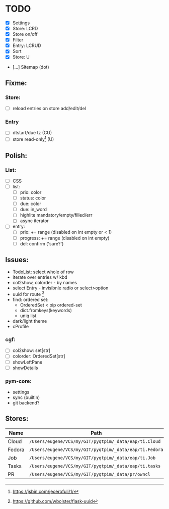 # TODO

- [x] Settings
- [x] Store: LCRD
- [x] Store on/off
- [x] Filter
- [x] Entry: LCRUD
- [x] Sort
- [x] Store: U
- […] Sitemap (dot)

## Fixme:
### Store:
- [ ] reload entries on store add/edit/del

### Entry
- [ ] dtstart/due tz (CU)
- [ ] store read-only[^1] (U)

## Polish:
### List:
- [ ] CSS
- [ ] list:
  - [ ] prio: color
  - [ ] status: color
  - [ ] due: color
  - [ ] due: in_word
  - [ ] highlite mandatory/empty/filled/err
  - [ ] async iterator
- [ ] entry:
  - [ ] prio: += range (disabled on int empty or < 1)
  - [ ] progress: += range (disabled on int empty)
  - [ ] del: confirm ('sure?')

## Issues:
- TodoList: select whole of row
- iterate over entries w/ kbd
- col2show, colorder - by names
- select Entry - invisibnle radio or select>option
- uuid for route [^2]
- find: ordered set:
  - OrderedSet < pip ordered-set
  - dict.fromkeys(keywords)
  - uniq list
- dark/light theme
- cProfile

### cgf:
- [ ] col2show: set[str]
- [ ] colorder: OrderedSet[str]
- [ ] showLeftPane
- [ ] showDetails

### pym-core:
- settings
- sync (builtin)
- git backend?

## Stores:

Name  | Path
------|-----
Cloud | `/Users/eugene/VCS/my/GIT/pyqtpim/_data/eap/ti.Cloud`
Fedora| `/Users/eugene/VCS/my/GIT/pyqtpim/_data/eap/ti.Fedora`
Job   | `/Users/eugene/VCS/my/GIT/pyqtpim/_data/eap/ti.Job`
Tasks | `/Users/eugene/VCS/my/GIT/pyqtpim/_data/eap/ti.tasks`
PR    | `/Users/eugene/VCS/my/GIT/pyqtpim/_data/pr/owncl`

[^1]: https://jsbin.com/jecerofuli/1/
[^2]: https://github.com/wbolster/flask-uuid
